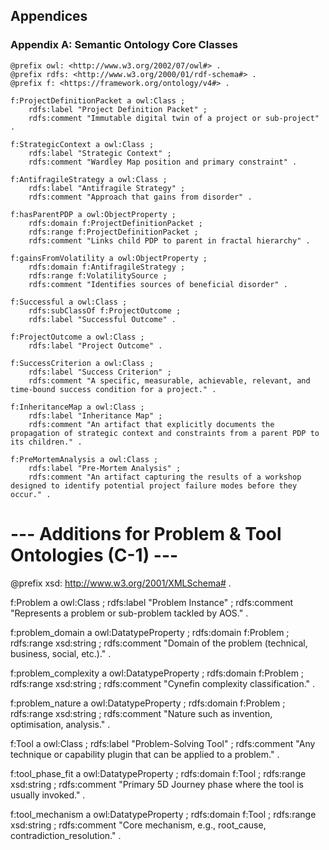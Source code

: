 ## Appendices

### Appendix A: Semantic Ontology Core Classes

```turtle
@prefix owl: <http://www.w3.org/2002/07/owl#> .
@prefix rdfs: <http://www.w3.org/2000/01/rdf-schema#> .
@prefix f: <https://framework.org/ontology/v4#> .

f:ProjectDefinitionPacket a owl:Class ;
    rdfs:label "Project Definition Packet" ;
    rdfs:comment "Immutable digital twin of a project or sub-project" .

f:StrategicContext a owl:Class ;
    rdfs:label "Strategic Context" ;
    rdfs:comment "Wardley Map position and primary constraint" .

f:AntifragileStrategy a owl:Class ;
    rdfs:label "Antifragile Strategy" ;
    rdfs:comment "Approach that gains from disorder" .

f:hasParentPDP a owl:ObjectProperty ;
    rdfs:domain f:ProjectDefinitionPacket ;
    rdfs:range f:ProjectDefinitionPacket ;
    rdfs:comment "Links child PDP to parent in fractal hierarchy" .

f:gainsFromVolatility a owl:ObjectProperty ;
    rdfs:domain f:AntifragileStrategy ;
    rdfs:range f:VolatilitySource ;
    rdfs:comment "Identifies sources of beneficial disorder" .

f:Successful a owl:Class ;
    rdfs:subClassOf f:ProjectOutcome ;
    rdfs:label "Successful Outcome" .

f:ProjectOutcome a owl:Class ;
    rdfs:label "Project Outcome" .

f:SuccessCriterion a owl:Class ;
    rdfs:label "Success Criterion" ;
    rdfs:comment "A specific, measurable, achievable, relevant, and time-bound success condition for a project." .

f:InheritanceMap a owl:Class ;
    rdfs:label "Inheritance Map" ;
    rdfs:comment "An artifact that explicitly documents the propagation of strategic context and constraints from a parent PDP to its children." .

f:PreMortemAnalysis a owl:Class ;
    rdfs:label "Pre-Mortem Analysis" ;
    rdfs:comment "An artifact capturing the results of a workshop designed to identify potential project failure modes before they occur." .
```

# --- Additions for Problem & Tool Ontologies (C-1) ---

@prefix xsd: <http://www.w3.org/2001/XMLSchema#> .

f:Problem a owl:Class ;
    rdfs:label "Problem Instance" ;
    rdfs:comment "Represents a problem or sub-problem tackled by AOS." .

f:problem_domain a owl:DatatypeProperty ;
    rdfs:domain f:Problem ;
    rdfs:range xsd:string ;
    rdfs:comment "Domain of the problem (technical, business, social, etc.)." .

f:problem_complexity a owl:DatatypeProperty ;
    rdfs:domain f:Problem ;
    rdfs:range xsd:string ;
    rdfs:comment "Cynefin complexity classification." .

f:problem_nature a owl:DatatypeProperty ;
    rdfs:domain f:Problem ;
    rdfs:range xsd:string ;
    rdfs:comment "Nature such as invention, optimisation, analysis." .

f:Tool a owl:Class ;
    rdfs:label "Problem-Solving Tool" ;
    rdfs:comment "Any technique or capability plugin that can be applied to a problem." .

f:tool_phase_fit a owl:DatatypeProperty ;
    rdfs:domain f:Tool ;
    rdfs:range xsd:string ;
    rdfs:comment "Primary 5D Journey phase where the tool is usually invoked." .

f:tool_mechanism a owl:DatatypeProperty ;
    rdfs:domain f:Tool ;
    rdfs:range xsd:string ;
    rdfs:comment "Core mechanism, e.g., root_cause, contradiction_resolution." . 